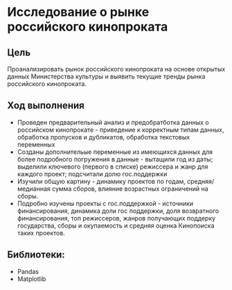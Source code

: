 # Исследование о рынке российского кинопроката

## Цель
Проанализировать рынок российского кинопроката на основе открытых данных Министерства культуры и выявить текущие тренды рынка российского кинопроката.

## Ход выполнения
  * Проведен предварительный анализ и предобратботка данных о российском кинопрокате - приведение к корректным типам данных, обработка пропусков и дубликатов, обработка текстовых переменных 
  * Созданы дополнительые переменные из имеющихся данных для более подробного погружения в данные - вытащили год из даты; выделили ключевого (первого в списке) режиссера и жанр для каждого проект; подсчитали долю гос.поддержки
  * Изучили общую картину - динамику проектов по годам, средняя/медианная сумма сборов, влияние возрастных ограничений на сборы. 
  * Подробно изучены проекты с гос.поддержкой - источники финансирования, динамика доли гос поддержки, доля возвратного финансирования, топ режиссеров, жанров получающих поддерку государства, сборы и окупаемость и средняя оценка Кинопоиска таких проектов.

## Библиотеки:

  * Pandas
  * Matplotlib


